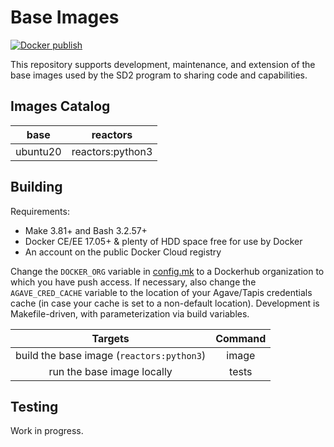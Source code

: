 # Base Images

[![Docker publish](https://github.com/SD2E/base-images/actions/workflows/docker-publish.yml/badge.svg)](https://github.com/SD2E/base-images/actions/workflows/docker-publish.yml)

This repository supports development, maintenance, and extension of the base
images used by the SD2 program to sharing code and capabilities.

## Images Catalog

|   base   |      reactors      |
|:--------:|:------------------:|
| ubuntu20 |  reactors:python3  |

## Building

Requirements:
* Make 3.81+ and Bash 3.2.57+
* Docker CE/EE 17.05+ & plenty of HDD space free for use by Docker
* An account on the public Docker Cloud registry

Change the `DOCKER_ORG` variable in [config.mk](config.mk) to a Dockerhub organization to which you have push access. If necessary, also change the `AGAVE_CRED_CACHE` variable to the location of your Agave/Tapis credentials cache (in case your cache is set to a non-default location). Development is Makefile-driven, with parameterization via build variables.

|                  Targets                  | Command |
|:-----------------------------------------:|:-------:|
| build the base image (`reactors:python3`) |  image  |
|        run the base image locally         |  tests  |

## Testing

Work in progress.
